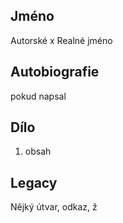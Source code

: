 ## Jméno
Autorské x Realné jméno
## Autobiografie
pokud napsal
## Dílo
1. obsah
## Legacy
Nějký útvar, odkaz, ž
